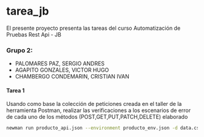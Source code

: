 # tarea_jb

El presente proyecto presenta las tareas del curso Automatización de Pruebas Rest Api - JB

### Grupo 2:

- PALOMARES PAZ, SERGIO ANDRES
- AGAPITO GONZALES, VICTOR HUGO
- CHAMBERGO CONDEMARIN, CRISTIAN IVAN

#### Tarea 1
Usando como base la colección de peticiones creada en el taller de la herramienta Postman, realizar las verificaciones a los escenarios de error de cada uno de los métodos (POST,GET,PUT,PATCH,DELETE) elaborado

```sh
newman run producto_api.json --environment producto_env.json -d data.csv --folder "Sad Path" -r 'cli,json,htmlextra'.
```
